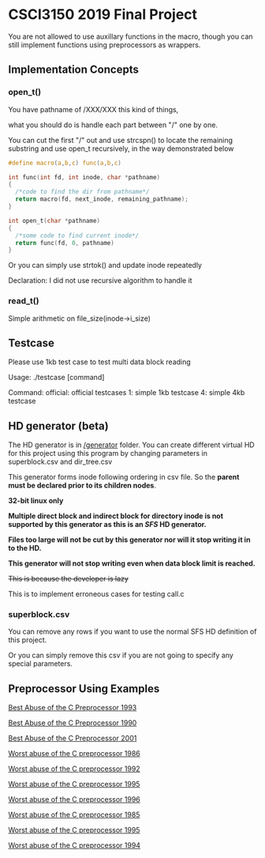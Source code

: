 # CSCI3150 2019 Final Project
You are not allowed to use auxillary functions in the macro, though you can still implement functions using preprocessors as wrappers.

## Implementation Concepts
### open_t()
You have pathname of /XXX/XXX this kind of things,

what you should do is handle each part between "/" one by one.

You can cut the first "/" out and use strcspn() to locate the remaining substring and use open_t recursively, in the way demonstrated below

```c
#define macro(a,b,c) func(a,b,c)

int func(int fd, int inode, char *pathname)
{
  /*code to find the dir from pathname*/
  return macro(fd, next_inode, remaining_pathname);
}

int open_t(char *pathname)
{
  /*some code to find current inode*/
  return func(fd, 0, pathname)
}
```

Or you can simply use strtok() and update inode repeatedly

Declaration: I did not use recursive algorithm to handle it

### read_t()
Simple arithmetic on file_size(inode->i_size)

## Testcase
Please use 1kb test case to test multi data block reading

Usage: ./testcase [command]

Command:
official: official testcases
1: simple 1kb testcase
4: simple 4kb testcase

## HD generator (beta)
The HD generator is in [/generator](https://github.com/yuchitoto/CSCI3150-2019-proj-unofficial-testcase/tree/master/generator) folder. You can create different virtual HD for this project using this program by changing parameters in superblock.csv and dir_tree.csv

This generator forms inode following ordering in csv file. So the **parent must be declared prior to its children nodes**.

**32-bit linux only**

**Multiple direct block and indirect block for directory inode is not supported by this generator as this is an _SFS_ HD generator.**

**Files too large will not be cut by this generator nor will it stop writing it in to the HD.**

**This generator will not stop writing even when data block limit is reached.**

~~This is because the developer is lazy~~

This is to implement erroneous cases for testing call.c

### superblock.csv
You can remove any rows if you want to use the normal SFS HD definition of this project.

Or you can simply remove this csv if you are not going to specify any special parameters.

## Preprocessor Using Examples

[Best Abuse of the C Preprocessor 1993](http://www.de.ioccc.org/years.html#1993_dgibson)

[Best Abuse of the C Preprocessor 1990](http://www.de.ioccc.org/years.html#1990_dg)

[Best Abuse of the C Preprocessor 2001](http://www.de.ioccc.org/years.html#2001_herrmann1)

[Worst abuse of the C preprocessor 1986](http://www.de.ioccc.org/years.html#1986_hague)

[Worst abuse of the C preprocessor 1992](http://www.de.ioccc.org/years.html#1992_lush)

[Worst abuse of the C preprocessor 1995](http://www.de.ioccc.org/years.html#1995_vanschnitz)

[Worst abuse of the C preprocessor 1996](http://www.de.ioccc.org/years.html#1996_schweikh1)

[Worst abuse of the C preprocessor 1985](http://www.de.ioccc.org/years.html#1985_sicherman)

[Worst abuse of the C preprocessor 1995](http://www.de.ioccc.org/years.html#1995_vanschnitz)

[Worst abuse of the C preprocessor 1994](http://www.de.ioccc.org/years.html#1994_westley)
